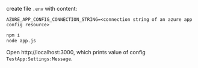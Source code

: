 create file `.env` with content:
```env
AZURE_APP_CONFIG_CONNECTION_STRING=<connection string of an azure app config resource>
```

```sh
npm i
node app.js
```

Open http://localhost:3000, which prints value of config `TestApp:Settings:Message`.